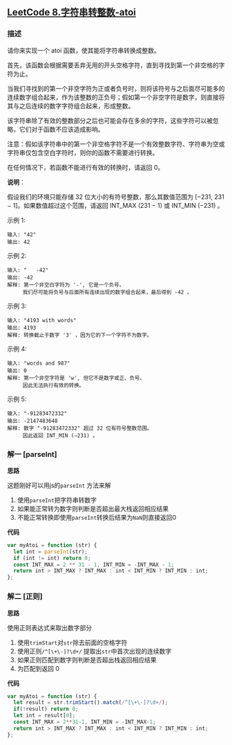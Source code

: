 ## [LeetCode 8.字符串转整数-atoi](https://leetcode-cn.com/problems/string-to-integer-atoi/)
### 描述

请你来实现一个 atoi 函数，使其能将字符串转换成整数。

首先，该函数会根据需要丢弃无用的开头空格字符，直到寻找到第一个非空格的字符为止。

当我们寻找到的第一个非空字符为正或者负号时，则将该符号与之后面尽可能多的连续数字组合起来，作为该整数的正负号；假如第一个非空字符是数字，则直接将其与之后连续的数字字符组合起来，形成整数。

该字符串除了有效的整数部分之后也可能会存在多余的字符，这些字符可以被忽略，它们对于函数不应该造成影响。

注意：假如该字符串中的第一个非空格字符不是一个有效整数字符、字符串为空或字符串仅包含空白字符时，则你的函数不需要进行转换。

在任何情况下，若函数不能进行有效的转换时，请返回 0。

**说明**：

假设我们的环境只能存储 32 位大小的有符号整数，那么其数值范围为 [−231,  231 − 1]。如果数值超过这个范围，请返回  INT_MAX (231 − 1) 或 INT_MIN (−231) 。

示例 1:
```
输入: "42"
输出: 42
```
示例 2:
```
输入: "   -42"
输出: -42
解释: 第一个非空白字符为 '-', 它是一个负号。
     我们尽可能将负号与后面所有连续出现的数字组合起来，最后得到 -42 。
```
示例 3:
```
输入: "4193 with words"
输出: 4193
解释: 转换截止于数字 '3' ，因为它的下一个字符不为数字。
```
示例 4:
```
输入: "words and 987"
输出: 0
解释: 第一个非空字符是 'w', 但它不是数字或正、负号。
     因此无法执行有效的转换。
```
示例 5:
```
输入: "-91283472332"
输出: -2147483648
解释: 数字 "-91283472332" 超过 32 位有符号整数范围。 
     因此返回 INT_MIN (−231) 。
```

### 解一 [parseInt]
**思路**

这题刚好可以用js的`parseInt` 方法来解

1. 使用`parseInt`把字符串转数字 
2. 如果能正常转为数字则判断是否超出最大栈返回相应结果
3. 不能正常转换即使用`parseInt`转换后结果为`NaN`则直接返回0

**代码**
```Javascript 
var myAtoi = function (str) {
  let int = parseInt(str);
  if (int != int) return 0;
  const INT_MAX = 2 ** 31 - 1, INT_MIN = -INT_MAX - 1;
  return int > INT_MAX ? INT_MAX : int < INT_MIN ? INT_MIN : int;
};
```
### 解二 [正则]
**思路**

使用正则表达式来取出数字部分

1. 使用`trimStart`对`str`除去前面的空格字符
2. 使用正则`/^[\+\-]?\d+/` 提取出`str`中首次出现的连续数字
3. 如果正则匹配到数字则判断是否超出栈返回相应结果
4. 为匹配到返回 0


**代码**
```Javascript 
var myAtoi = function (str) {
  let result = str.trimStart().match(/^[\+\-]?\d+/);
  if(!result) return 0;
  let int = result[0];
  const INT_MAX = 2**31-1, INT_MIN = -INT_MAX-1;
  return int > INT_MAX ? INT_MAX : int < INT_MIN ? INT_MIN : int;
};
```

